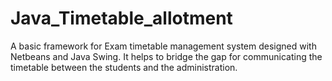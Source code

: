 # Java_Timetable_allotment
A basic framework for Exam timetable management system designed with Netbeans and Java Swing. It helps to bridge the gap for communicating the timetable between the students and the administration.  
